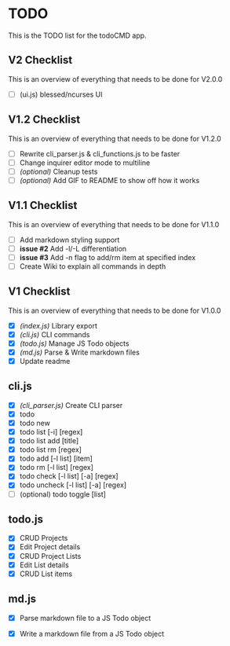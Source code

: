 # TODO
This is the TODO list for the todoCMD app.

## V2 Checklist
This is an overview of everything that needs to be done for V2.0.0
  - [ ] (ui.js) blessed/ncurses UI

## V1.2 Checklist
This is an overview of everything that needs to be done for V1.2.0
  - [ ] Rewrite cli_parser.js & cli_functions.js to be faster
  - [ ] Change inquirer editor mode to multiline
  - [ ] _(optional)_ Cleanup tests
  - [ ] _(optional)_ Add GIF to README to show off how it works

## V1.1 Checklist
This is an overview of everything that needs to be done for V1.1.0
  - [ ] Add markdown styling support
  - [ ] __issue #2__ Add -l/-L differentiation
  - [ ] __issue #3__ Add -n flag to add/rm item at specified index
  - [ ] Create Wiki to explain all commands in depth

## V1 Checklist
This is an overview of everything that needs to be done for V1.0.0
  - [X] _(index.js)_ Library export
  - [X] _(cli.js)_ CLI commands
  - [X] _(todo.js)_ Manage JS Todo objects
  - [X] _(md.js)_ Parse & Write markdown files
  - [X] Update readme

## cli.js
  - [X] _(cli_parser.js)_ Create CLI parser
  - [X] todo
  - [X] todo new
  - [X] todo list [-i] [regex]
  - [X] todo list add [title]
  - [X] todo list rm [regex]
  - [X] todo add [-l list] [item]
  - [X] todo rm [-l list] [regex]
  - [X] todo check [-l list] [-a] [regex]
  - [X] todo uncheck [-l list] [-a] [regex]
  - [ ] (optional) todo toggle [list] 

## todo.js
  - [X] CRUD Projects
  - [X] Edit Project details
  - [X] CRUD Project Lists
  - [X] Edit List details
  - [X] CRUD List items

## md.js
  - [X] Parse markdown file to a JS Todo object
  - [X] Write a markdown file from a JS Todo object


